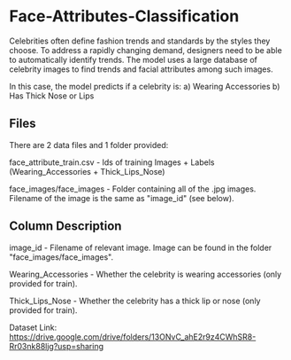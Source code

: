 # Face-Attributes-Classification

Celebrities often define fashion trends and standards by the styles they choose. To address a rapidly changing demand, designers need to be able to automatically identify trends. The model uses a large database of celebrity images to find trends and facial attributes among such images.

In this case, the model predicts if a celebrity is:
a) Wearing Accessories
b) Has Thick Nose or Lips

## Files
There are 2 data files and 1 folder provided:

face_attribute_train.csv - Ids of training Images + Labels (Wearing_Accessories + Thick_Lips_Nose)

face_images/face_images - Folder containing all of the .jpg images. Filename of the image is the same as "image_id" (see below).

## Column Description
image_id - Filename of relevant image. Image can be found in the folder "face_images/face_images".

Wearing_Accessories - Whether the celebrity is wearing accessories (only provided for train).

Thick_Lips_Nose - Whether the celebrity has a thick lip or nose (only provided for train).

Dataset Link: https://drive.google.com/drive/folders/13ONvC_ahE2r9z4CWhSR8-Rr03nk88ljg?usp=sharing
